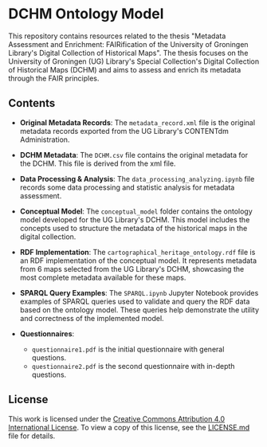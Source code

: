 # DCHM Ontology Model 
This repository contains resources related to the thesis "Metadata Assessment and Enrichment: FAIRification of the University of Groningen Library's Digital Collection of Historical Maps". The thesis focuses on the University of Groningen (UG) Library's Special Collection's Digital Collection of Historical Maps (DCHM) and aims to assess and enrich its metadata through the FAIR principles.

## Contents

- **Original Metadata Records**: The `metadata_record.xml` file is the original metadata records exported from the UG Library's CONTENTdm Administration. 

- **DCHM Metadata**: The `DCHM.csv` file contains the original metadata for the DCHM. This file is derived from the xml file.

- **Data Processing & Analysis**: The `data_processing_analyzing.ipynb` file records some data processing and statistic analysis for metadata assessment. 

- **Conceptual Model**: The `conceptual_model` folder contains the ontology model developed for the UG Library's DCHM. This model includes the concepts used to structure the metadata of the historical maps in the digital collection.

- **RDF Implementation**: The `cartographical_heritage_ontology.rdf` file is an RDF implementation of the conceptual model. It represents metadata from 6 maps selected from the UG Library's DCHM, showcasing the most complete metadata available for these maps.

- **SPARQL Query Examples**: The `SPARQL.ipynb` Jupyter Notebook provides examples of SPARQL queries used to validate and query the RDF data based on the ontology model. These queries help demonstrate the utility and correctness of the implemented model.

- **Questionnaires**:
  - `questionnaire1.pdf` is the initial questionnaire with general questions.
  - `questionnaire2.pdf` is the second questionnaire with in-depth questions.

## License

This work is licensed under the [Creative Commons Attribution 4.0 International License](http://creativecommons.org/licenses/by/4.0/). To view a copy of this license, see the [LICENSE.md](./LICENSE.md) file for details.
